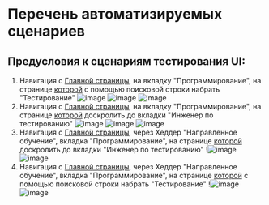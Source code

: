 # Перечень автоматизируемых сценариев
## Предусловия к сценариям тестирования UI:
1. Навигация с [Главной страницы](https://netology.ru/#/), на вкладку "Программирование", на странице [которой](https://netology.ru/development) с помощью поисковой строки набрать "Тестирование"
![image](https://github.com/user-attachments/assets/5cce1de7-f392-45f3-a9fe-03be54ff92e0)
![image](https://github.com/user-attachments/assets/c9fd11f7-cd49-41e6-866b-a83884481c81)
![image](https://github.com/user-attachments/assets/e23f4490-d3e9-403a-82fc-67bd4d28f21a)
1. Навигация с [Главной страницы](https://netology.ru/#/), на вкладку "Программирование", на странице [которой](https://netology.ru/development) доскролить до вкладки "Инженер по тестированию"
![image](https://github.com/user-attachments/assets/5cce1de7-f392-45f3-a9fe-03be54ff92e0)
![image](https://github.com/user-attachments/assets/c9fd11f7-cd49-41e6-866b-a83884481c81)
![image](https://github.com/user-attachments/assets/69bde0e5-a1c7-457d-a0bd-dad0f51f50c4)
1. Навигация с [Главной страницы](https://netology.ru/#/), через Хеддер "Направленное обучение", вкладка "Программирование", на странице [которой](https://netology.ru/development) доскролить до вкладки "Инженер по тестированию"
!![image](https://github.com/user-attachments/assets/88c3a69b-6b2c-4a36-a7fb-d26147406f71)
![image](https://github.com/user-attachments/assets/69bde0e5-a1c7-457d-a0bd-dad0f51f50c4)
1. Навигация с [Главной страницы](https://netology.ru/#/), через Хеддер "Направленное обучение", вкладка "Программирование", на странице [которой](https://netology.ru/development) с помощью поисковой строки набрать "Тестирование"
!![image](https://github.com/user-attachments/assets/88c3a69b-6b2c-4a36-a7fb-d26147406f71)
![image](https://github.com/user-attachments/assets/e23f4490-d3e9-403a-82fc-67bd4d28f21a)
